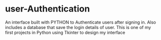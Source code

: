 # user-Authentication
An interface built with PYTHON to Authenticate users after signing in. Also includes a database that save the login details of user. This is one of my first projects in Python using Tkinter to design my interface

